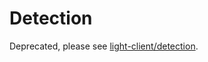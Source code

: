 # Detection

Deprecated, please see [light-client/detection](https://github.com/KYVENetwork/celestia-core/blob/v0.34.x/spec/light-client/detection).
